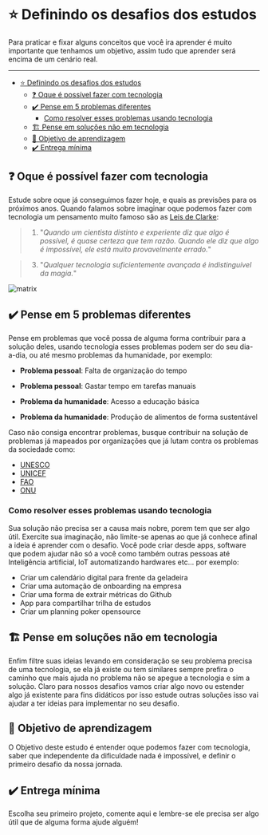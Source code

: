 # ⭐ Definindo os desafios dos estudos

Para praticar e fixar alguns conceitos que você ira aprender é muito importante que tenhamos um objetivo, assim tudo que aprender será encima de um cenário real. 

------------------------

- [⭐ Definindo os desafios dos estudos](#-definindo-os-desafios-dos-estudos)
	- [❓ Oque é possível fazer com tecnologia](#-oque-é-possível-fazer-com-tecnologia)
	- [✔️ Pense em 5 problemas diferentes](#️-pense-em-5-problemas-diferentes)
		- [Como resolver esses problemas usando tecnologia](#como-resolver-esses-problemas-usando-tecnologia)
	- [🏗️ Pense em soluções não em tecnologia](#️-pense-em-soluções-não-em-tecnologia)
	- [🧠 Objetivo de aprendizagem](#-objetivo-de-aprendizagem)
	- [✔️ Entrega mínima](#️-entrega-mínima)


## ❓ Oque é possível fazer com tecnologia

Estude sobre oque já conseguimos fazer hoje, e quais as previsões para os próximos anos. Quando falamos sobre imaginar oque podemos fazer com tecnologia um pensamento muito famoso são as [Leis de Clarke](https://pt.wikipedia.org/wiki/Leis_de_Clarke):

> 1. "*Quando um cientista distinto e experiente diz que algo é possível, é quase certeza que tem razão. Quando ele diz que algo é impossível, ele está muito provavelmente errado.*"

> 3. "*Qualquer tecnologia suficientemente avançada é indistinguível da magia.*"

![matrix](https://adevarul.ro/assets/adevarul.ro/MRImage/2019/06/24/5d10de85892c0bb0c6bedb1d/974x468.jpg)

## ✔️ Pense em 5 problemas diferentes

Pense em problemas que você possa de alguma forma contribuir para a solução deles, usando tecnologia esses problemas podem ser do seu dia-a-dia, ou até mesmo problemas da humanidade, por exemplo:

* **Problema pessoal**: Falta de organização do tempo

* **Problema pessoal**: Gastar tempo em tarefas manuais

* **Problema da humanidade**: Acesso a educação básica

* **Problema da humanidade**: Produção de alimentos de forma sustentável 

Caso não consiga encontrar problemas, busque contribuir na solução de problemas já mapeados por organizações que já lutam contra os problemas da sociedade como:

- [UNESCO](https://pt.unesco.org/fieldoffice/brasilia/expertise)
- [UNICEF](https://www.unicef.org/brazil/o-que-fazemos)
- [FAO](http://www.fao.org/brasil/programas-e-projetos/pt/)
- [ONU](https://brasil.un.org/pt-br/sdgs)


### Como resolver esses problemas usando tecnologia

Sua solução não precisa ser a causa mais nobre, porem tem que ser algo útil. Exercite sua imaginação, não limite-se apenas ao que já conhece afinal a ideia é aprender com o desafio. Você pode criar desde apps, software que podem ajudar não só a você como também outras pessoas até Inteligência artificial, IoT automatizando hardwares etc... por exemplo:

* Criar um calendário digital para frente da geladeira
* Criar uma automação de onboarding na empresa
* Criar uma forma de extrair métricas do Github
* App para compartilhar trilha de estudos
* Criar um planning poker opensource

## 🏗️ Pense em soluções não em tecnologia

Enfim filtre suas ideias levando em consideração se seu problema precisa de uma tecnologia, se ela já existe ou tem similares sempre prefira o caminho que mais ajuda no problema não se apegue a tecnologia e sim a solução. Claro para nossos desafios vamos criar algo novo ou estender algo já existente para fins didáticos por isso estude outras soluções isso vai ajudar a ter ideias para implementar no seu desafio.

## 🧠 Objetivo de aprendizagem

O Objetivo deste estudo é entender oque podemos fazer com tecnologia, saber que independente da dificuldade nada é impossível, e definir o primeiro desafio da nossa jornada.

## ✔️ Entrega mínima

Escolha seu primeiro projeto, comente aqui e lembre-se ele precisa ser algo útil que de alguma forma ajude alguém!
